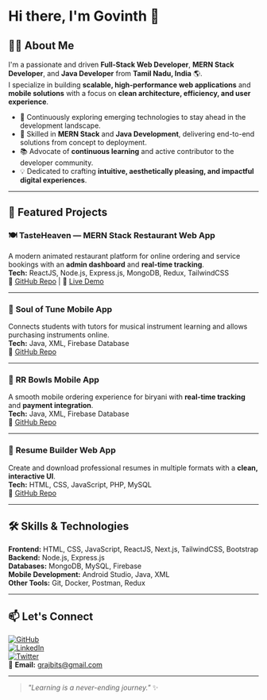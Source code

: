 # Hi there, I'm Govinth 👋  

## 👨‍💻 About Me  
I'm a passionate and driven **Full-Stack Web Developer**, **MERN Stack Developer**, and **Java Developer** from **Tamil Nadu, India** 🌎.  
I specialize in building **scalable, high-performance web applications** and **mobile solutions** with a focus on **clean architecture, efficiency, and user experience**.  

- 🚀 Continuously exploring emerging technologies to stay ahead in the development landscape.  
- 🔧 Skilled in **MERN Stack** and **Java Development**, delivering end-to-end solutions from concept to deployment.  
- 📚 Advocate of **continuous learning** and active contributor to the developer community.  
- 💡 Dedicated to crafting **intuitive, aesthetically pleasing, and impactful digital experiences**.  

---

## 🚀 Featured Projects  

### 🍽️ **TasteHeaven** — MERN Stack Restaurant Web App  
A modern animated restaurant platform for online ordering and service bookings with an **admin dashboard** and **real-time tracking**.  
**Tech:** ReactJS, Node.js, Express.js, MongoDB, Redux, TailwindCSS  
🔗 [GitHub Repo](https://github.com/) | 🔗 [Live Demo](https://your-live-demo.com)  

---

### 🎵 **Soul of Tune Mobile App**  
Connects students with tutors for musical instrument learning and allows purchasing instruments online.  
**Tech:** Java, XML, Firebase Database  
🔗 [GitHub Repo](https://github.com/)  

---

### 🍛 **RR Bowls Mobile App**  
A smooth mobile ordering experience for biryani with **real-time tracking** and **payment integration**.  
**Tech:** Java, XML, Firebase Database  
🔗 [GitHub Repo](https://github.com/)  

---

### 📝 **Resume Builder Web App**  
Create and download professional resumes in multiple formats with a **clean, interactive UI**.  
**Tech:** HTML, CSS, JavaScript, PHP, MySQL  
🔗 [GitHub Repo](https://github.com/)  

---

## 🛠 Skills & Technologies  

**Frontend:** HTML, CSS, JavaScript, ReactJS, Next.js, TailwindCSS, Bootstrap  
**Backend:** Node.js, Express.js  
**Databases:** MongoDB, MySQL, Firebase  
**Mobile Development:** Android Studio, Java, XML  
**Other Tools:** Git, Docker, Postman, Redux  

---

## 📫 Let's Connect  
[![GitHub](https://img.shields.io/badge/GitHub-000?logo=github)](https://github.com/Gokulraj-max)  
[![LinkedIn](https://img.shields.io/badge/LinkedIn-0077B5?logo=linkedin)](https://www.linkedin.com/in/govindh-sde/)  
[![Twitter](https://img.shields.io/badge/Twitter-1DA1F2?logo=twitter)](https://x.com/grajbits)  
📧 **Email:** [grajbits@gmail.com](mailto:grajbits@gmail.com)  

---

> _"Learning is a never-ending journey."_ ✨
